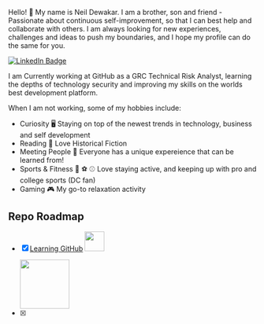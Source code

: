 
Hello! 👋  My name is Neil Dewakar. I am a brother, son and friend - Passionate about continuous self-improvement, so that I can best help and collaborate with others. I am always looking for new experiences, challenges and ideas to push my boundaries, and I hope my profile can do the same for you.

<div id="badges"> <a href="https://www.linkedin.com/in/neil-dewakar-785233113/">
    <img src="https://img.shields.io/badge/LinkedIn-blue?style=for-the-badge&logo=linkedin&logoColor=red" alt="LinkedIn Badge"/>
  </a>
</div>

I am Currently working at GitHub as a GRC Technical Risk Analyst, learning the depths of technology security and improving my skills on the worlds best development platform.  


When I am not working, some of my hobbies include:
- Curiosity 🖥️ Staying on top of the newest trends in technology, business and self development
- Reading 📖 Love Historical Fiction
- Meeting People 🤝 Everyone has a unique expereience that can be learned from!
- Sports & Fitness 🏈 ⚽ ⚾ Love staying active, and keeping up with pro and college sports (DC fan)
- Gaming 🎮 My go-to relaxation activity



## Repo Roadmap

- [x] [Learning GitHub](https://github.com/ndewakar/Learning-GH) <img src="https://media.giphy.com/media/du3J3cXyzhj75IOgvA/giphy.gif" width="40" height="40"/> 

    <img src="https://media.giphy.com/media/cnhpl4IeYgU7MCBdV2/giphy.gif" width="100" height="100"/>
- [x] 

